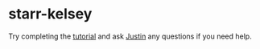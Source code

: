 starr-kelsey
============

Try completing the [tutorial](https://docs.google.com/document/d/17ZZqDhD-Ax4rmfma6Hi26RTREB-ApKZHzht5TBzWdjY/edit?usp=sharing) and ask [Justin](https://github.com/JustinLongo) any questions if you need help.
